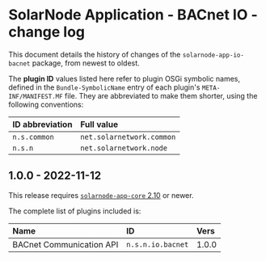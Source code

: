 # SolarNode Application - BACnet IO - change log

This document details the history of changes of the `solarnode-app-io-bacnet` package, from
newest to oldest.

The **plugin ID** values listed here refer to plugin OSGi symbolic names, defined in the
`Bundle-SymbolicName` entry of each plugin's `META-INF/MANIFEST.MF` file. They are abbreviated to
make them shorter, using the following conventions:

| ID abbreviation | Full value                |
|:----------------|:--------------------------|
| `n.s.common`    | `net.solarnetwork.common` |
| `n.s.n`         | `net.solarnetwork.node`   |

## 1.0.0 - 2022-11-12

This release requires [`solarnode-app-core` 2.10][app-core-log] or newer.

The complete list of plugins included is:

| Name                     | ID                | Vers  |
|:-------------------------|:------------------|:------|
| BACnet Communication API | `n.s.n.io.bacnet` | 1.0.0 |


[app-core-log]: ../../solarnode-app-core/debian/CHANGELOG.md
